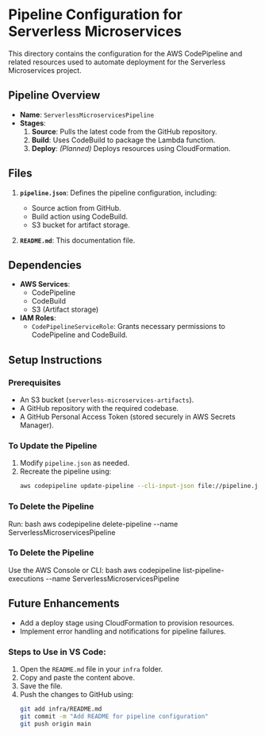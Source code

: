 # Pipeline Configuration for Serverless Microservices

This directory contains the configuration for the AWS CodePipeline and related resources used to automate deployment for the Serverless Microservices project.

## Pipeline Overview
- **Name**: `ServerlessMicroservicesPipeline`
- **Stages**:
  1. **Source**: Pulls the latest code from the GitHub repository.
  2. **Build**: Uses CodeBuild to package the Lambda function.
  3. **Deploy**: *(Planned)* Deploys resources using CloudFormation.

## Files
1. **`pipeline.json`**: Defines the pipeline configuration, including:
   - Source action from GitHub.
   - Build action using CodeBuild.
   - S3 bucket for artifact storage.

2. **`README.md`**: This documentation file.

## Dependencies
- **AWS Services**:
  - CodePipeline
  - CodeBuild
  - S3 (Artifact storage)
- **IAM Roles**:
  - `CodePipelineServiceRole`: Grants necessary permissions to CodePipeline and CodeBuild.

## Setup Instructions
### Prerequisites
- An S3 bucket (`serverless-microservices-artifacts`).
- A GitHub repository with the required codebase.
- A GitHub Personal Access Token (stored securely in AWS Secrets Manager).

### To Update the Pipeline
1. Modify `pipeline.json` as needed.
2. Recreate the pipeline using:
   ```bash
   aws codepipeline update-pipeline --cli-input-json file://pipeline.json

### To Delete the Pipeline
Run:
bash
    aws codepipeline delete-pipeline --name ServerlessMicroservicesPipeline

### To Delete the Pipeline
Use the AWS Console or CLI:
bash
    aws codepipeline list-pipeline-executions --name ServerlessMicroservicesPipeline

## Future Enhancements
- Add a deploy stage using CloudFormation to provision resources.
- Implement error handling and notifications for pipeline failures.

### Steps to Use in VS Code:
1. Open the `README.md` file in your `infra` folder.
2. Copy and paste the content above.
3. Save the file.
4. Push the changes to GitHub using:
   ```bash
   git add infra/README.md
   git commit -m "Add README for pipeline configuration"
   git push origin main
